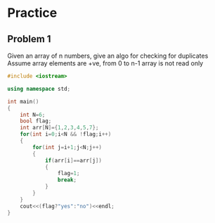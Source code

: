 # Practice
## Problem 1
Given an array of n numbers, give an algo for checking for duplicates
Assume array elements are +ve, from 0 to n-1
array is not read only

```c++
#include <iostream>

using namespace std;

int main()
{
	int N=6;
	bool flag;
	int arr[N]={1,2,3,4,5,7};
	for(int i=0;i<N && !flag;i++)
	{
		for(int j=i+1;j<N;j++)
		{
			if(arr[i]==arr[j])
			{
				flag=1;
				break;
			}
		}
	}
	cout<<(flag?"yes":"no")<<endl;
}
```